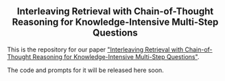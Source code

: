 # <h2 align="center"> Interleaving Retrieval with Chain-of-Thought Reasoning for Knowledge-Intensive Multi-Step Questions </h2>

This is the repository for our paper ["Interleaving Retrieval with Chain-of-Thought Reasoning for Knowledge-Intensive Multi-Step Questions"](https://github.com/StonyBrookNLP/ircot/blob/main/ircot.pdf).

The code and prompts for it will be released here soon.
